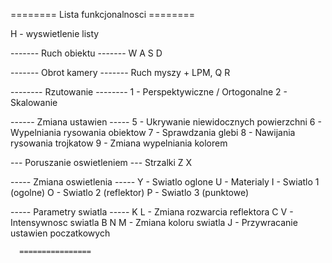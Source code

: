 ======== Lista funkcjonalnosci ========

H - wyswietlenie listy

------- Ruch obiektu -------
          W A S D

------- Obrot kamery -------
   Ruch myszy + LPM, Q R

-------- Rzutowanie --------
 1 - Perspektywiczne / Ortogonalne
 2 - Skalowanie

------ Zmiana ustawien -----
 5 - Ukrywanie niewidocznych powierzchni
 6 - Wypelniania rysowania obiektow
 7 - Sprawdzania glebi
 8 - Nawijania rysowania trojkatow
 9 - Zmiana wypelniania kolorem

--- Poruszanie oswietleniem ---
         Strzalki Z X

----- Zmiana oswietlenia -----
 Y - Swiatlo oglone
 U - Materialy
 I - Swiatlo 1 (ogolne)
 O - Swiatlo 2 (reflektor)
 P - Swiatlo 3 (punktowe)

----- Parametry swiatla -----
 K L   - Zmiana rozwarcia reflektora
 C V   - Intensywnosc swiatla
 B N M - Zmiana koloru swiatla
 J - Przywracanie ustawien poczatkowych

      ================
